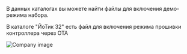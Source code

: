 В данных каталогах вы можете найти файлы для включения демо-режима набора.

В каталоге "ЙоТик 32" есть файл для включения режима прошивки контроллера через OTA

![Company image](https://mgbot.ru/upload/logo-r.svg)
